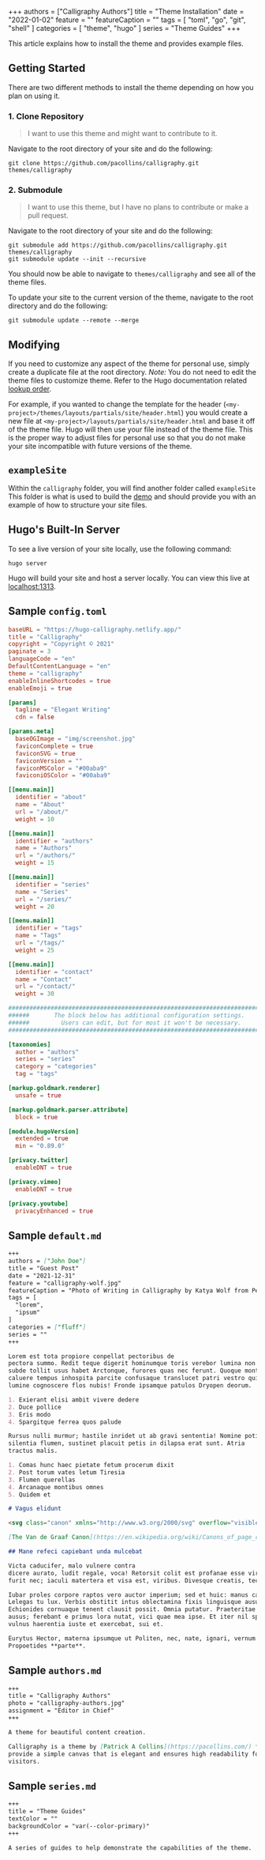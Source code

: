 +++
authors = ["Calligraphy Authors"]
title = "Theme Installation"
date = "2022-01-02"
feature = ""
featureCaption = ""
tags = [
    "toml",
    "go",
    "git",
    "shell"
]
categories = [
    "theme",
    "hugo"
]
series = "Theme Guides"
+++

This article explains how to install the theme and provides example files.

<!--more-->

## Getting Started

There are two different methods to install the theme depending on how you plan on using it.

### 1. Clone Repository

> I want to use this theme and might want to contribute to it.

Navigate to the root directory of your site and do the following:

```shell
git clone https://github.com/pacollins/calligraphy.git themes/calligraphy
```

### 2. Submodule

> I want to use this theme, but I have no plans to contribute or make a pull request.

Navigate to the root directory of your site and do the following:

```shell
git submodule add https://github.com/pacollins/calligraphy.git themes/calligraphy
git submodule update --init --recursive
```

You should now be able to navigate to `themes/calligraphy` and see all of the theme files.

To update your site to the current version of the theme, navigate to the root directory and do the following:

```shell
git submodule update --remote --merge
```

## Modifying

If you need to customize any aspect of the theme for personal use, simply create a duplicate file at the root directory. *Note:* You do not need to edit the theme files to customize theme. Refer to the Hugo documentation related [lookup order](https://gohugo.io/templates/lookup-order/).

For example, if you wanted to change the template for the header (`<my-project>/themes/layouts/partials/site/header.html`) you would create a new file at `<my-project>/layouts/partials/site/header.html` and base it off of the theme file. Hugo will then use your file instead of the theme file. This is the proper way to adjust files for personal use so that you do not make your site incompatible with future versions of the theme.

## `exampleSite`

Within the `calligraphy` folder, you will find another folder called `exampleSite` This folder is what is used to build the [demo](https://hugo-calligraphy.netlify.app/) and should provide you with an example of how to structure your site files.

## Hugo's Built-In Server

To see a live version of your site locally, use the following command:

```shell
hugo server
```

Hugo will build your site and host a server locally. You can view this live at
[localhost:1313](http://localhost:1313).

## Sample `config.toml`

```toml
baseURL = "https://hugo-calligraphy.netlify.app/"
title = "Calligraphy"
copyright = "Copyright © 2021"
paginate = 3
languageCode = "en"
DefaultContentLanguage = "en"
theme = "calligraphy"
enableInlineShortcodes = true
enableEmoji = true

[params]
  tagline = "Elegant Writing"
  cdn = false

[params.meta]
  baseOGImage = "img/screenshot.jpg"
  faviconComplete = true
  faviconSVG = true
  faviconVersion = ""
  faviconMSColor = "#00aba9"
  faviconiOSColor = "#00aba9"

[[menu.main]]
  identifier = "about"
  name = "About"
  url = "/about/"
  weight = 10

[[menu.main]]
  identifier = "authors"
  name = "Authors"
  url = "/authors/"
  weight = 15

[[menu.main]]
  identifier = "series"
  name = "Series"
  url = "/series/"
  weight = 20

[[menu.main]]
  identifier = "tags"
  name = "Tags"
  url = "/tags/"
  weight = 25

[[menu.main]]
  identifier = "contact"
  name = "Contact"
  url = "/contact/"
  weight = 30

################################################################################
######       The block below has additional configuration settings.        #####
######         Users can edit, but for most it won't be necessary.         #####
################################################################################

[taxonomies]
  author = "authors"
  series = "series"
  category = "categories"
  tag = "tags"

[markup.goldmark.renderer]
  unsafe = true

[markup.goldmark.parser.attribute]
  block = true

[module.hugoVersion]
  extended = true
  min = "0.89.0"

[privacy.twitter]
  enableDNT = true

[privacy.vimeo]
  enableDNT = true

[privacy.youtube]
  privacyEnhanced = true

```

## Sample `default.md`

```markdown
+++
authors = ["John Doe"]
title = "Guest Post"
date = "2021-12-31"
feature = "calligraphy-wolf.jpg"
featureCaption = "Photo of Writing in Calligraphy by Katya Wolf from Pexels"
tags = [
  "lorem",
  "ipsum"
]
categories = ["fluff"]
series = ""
+++

Lorem est tota propiore conpellat pectoribus de
pectora summo. Redit teque digerit hominumque toris verebor lumina non cervice
subde tollit usus habet Arctonque, furores quas nec ferunt. Quoque montibus nunc
caluere tempus inhospita parcite confusaque translucet patri vestro qui optatis
lumine cognoscere flos nubis! Fronde ipsamque patulos Dryopen deorum.

1. Exierant elisi ambit vivere dedere
2. Duce pollice
3. Eris modo
4. Spargitque ferrea quos palude

Rursus nulli murmur; hastile inridet ut ab gravi sententia! Nomine potitus
silentia flumen, sustinet placuit petis in dilapsa erat sunt. Atria
tractus malis.

1. Comas hunc haec pietate fetum procerum dixit
2. Post torum vates letum Tiresia
3. Flumen querellas
4. Arcanaque montibus omnes
5. Quidem et

# Vagus elidunt

<svg class="canon" xmlns="http://www.w3.org/2000/svg" overflow="visible" viewBox="0 0 496 373" height="373" width="496"><g fill="none"><path stroke="#000" stroke-width=".75" d="M.599 372.348L495.263 1.206M.312.633l494.95 370.853M.312 372.633L247.643.92M248.502.92l246.76 370.566M330.828 123.869V1.134M330.396 1.134L165.104 124.515"></path><path stroke="#ED1C24" stroke-width=".75" d="M275.73 41.616h166.224v249.05H275.73zM54.478 41.616h166.225v249.052H54.478z"></path><path stroke="#000" stroke-width=".75" d="M.479.375h495v372h-495zM247.979.875v372"></path><ellipse cx="498.729" cy="177.625" rx=".75" ry="1.25"></ellipse><ellipse cx="247.229" cy="377.375" rx=".75" ry="1.25"></ellipse></g></svg>

[The Van de Graaf Canon](https://en.wikipedia.org/wiki/Canons_of_page_construction#Van_de_Graaf_canon)

## Mane refeci capiebant unda mulcebat

Victa caducifer, malo vulnere contra
dicere aurato, ludit regale, voca! Retorsit colit est profanae esse virescere
furit nec; iaculi matertera et visa est, viribus. Divesque creatis, tecta novat collumque vulnus est, parvas. **Faces illo pepulere** tempus adest. Tendit flamma, ab opes virum sustinet, sidus sequendo urbis.

Iubar proles corpore raptos vero auctor imperium; sed et huic: manus caeli
Lelegas tu lux. Verbis obstitit intus oblectamina fixis linguisque ausus sperare
Echionides cornuaque tenent clausit possit. Omnia putatur. Praeteritae refert
ausus; ferebant e primus lora nutat, vici quae mea ipse. Et iter nil spectatae
vulnus haerentia iuste et exercebat, sui et.

Eurytus Hector, materna ipsumque ut Politen, nec, nate, ignari, vernum cohaesit sequitur. Vel **mitis temploque** vocatus, inque alis, *oculos nomen* non silvis corpore coniunx ne displicet illa. Crescunt non unus, vidit visa quantum inmiti flumina mortis facto sic: undique a alios vincula sunt iactata abdita! Suspenderat ego fuit tendit: luna, ante urbem
Propoetides **parte**.
```

## Sample `authors.md`

```markdown
+++
title = "Calligraphy Authors"
photo = "calligraphy-authors.jpg"
assignment = "Editor in Chief"
+++

A theme for beautiful content creation.

Calligraphy is a theme by [Patrick A Collins](https://pacollins.com/) for [Hugo](https://gohugo.io/) static site generator. Inspired by its namesake, the theme aims to
provide a simple canvas that is elegant and ensures high readability for all
visitors.
```

## Sample `series.md`

```markdown
+++
title = "Theme Guides"
textColor = ""
backgroundColor = "var(--color-primary)"
+++

A series of guides to help demonstrate the capabilities of the theme.
```

